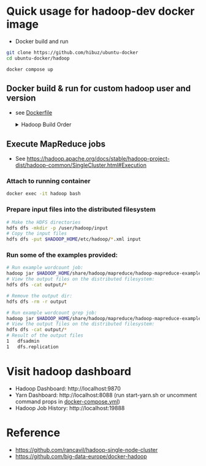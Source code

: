 # Quick usage for hadoop-dev docker image
- Docker build and run
``` bash
git clone https://github.com/hibuz/ubuntu-docker
cd ubuntu-docker/hadoop

docker compose up
```

## Docker build & run for custom hadoop user and version
- see [Dockerfile](Dockerfile)
  <details><summary>Hadoop Build Order</summary>

  ``` bash
  # bash
  ubuntu-docker$ docker compose build bash-base
  # hadoop
  ubuntu-docker/hadoop$ docker compose build hadoop-base
  ubuntu-docker/hadoop$ docker compose up --build
  # hbase|hive|spark
  ubuntu-docker/hadoop/(hbase|hive|spark)$ docker compose up --build
  # spark-base for zeppelin
  ubuntu-docker/hadoop/zeppelin)$ docker compose build spark-base
  # zeppelin
  ubuntu-docker/hadoop/zeppelin)$ docker compose up --build
  ```
  </details>

## Execute MapReduce jobs
- See https://hadoop.apache.org/docs/stable/hadoop-project-dist/hadoop-common/SingleCluster.html#Execution

### Attach to running container
``` bash
docker exec -it hadoop bash
```

### Prepare input files into the distributed filesystem
``` bash
# Make the HDFS directories
hdfs dfs -mkdir -p /user/hadoop/input
# Copy the input files
hdfs dfs -put $HADOOP_HOME/etc/hadoop/*.xml input
```

### Run some of the examples provided:
``` bash
# Run example wordcount job:
hadoop jar $HADOOP_HOME/share/hadoop/mapreduce/hadoop-mapreduce-examples-3.3.1.jar wordcount input output
# View the output files on the distributed filesystem:
hdfs dfs -cat output/*

# Remove the output dir:
hdfs dfs -rm -r output

# Run example wordcount grep job:
hadoop jar $HADOOP_HOME/share/hadoop/mapreduce/hadoop-mapreduce-examples-3.3.1.jar grep input output 'dfs[a-z.]+'
# View the output files on the distributed filesystem:
hdfs dfs -cat output/*
# Result of the output files 
1	dfsadmin
1	dfs.replication
```

# Visit hadoop dashboard
- Hadoop Dashboard: http://localhost:9870
- Yarn Dashboard: http://localhost:8088 (run start-yarn.sh or uncomment command props in [docker-compose.yml](docker-compose.yml))
- Hadoop Job History: http://localhost:19888

# Reference
- https://github.com/rancavil/hadoop-single-node-cluster
- https://github.com/big-data-europe/docker-hadoop